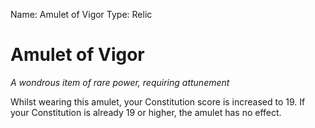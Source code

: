 Name: Amulet of Vigor
Type: Relic

# Amulet of Vigor
_A wondrous item of rare power, requiring attunement_

Whilst wearing this amulet, your Constitution score is increased to 19. If your Constitution is already 19 or higher, the amulet has no effect. 
